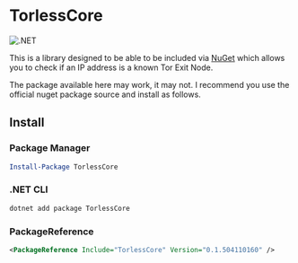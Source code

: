 # TorlessCore

![.NET](https://github.com/PartTimeLegend/TorlessCore/workflows/.NET/badge.svg?branch=master)

This is a library designed to be able to be included via [NuGet](https://www.nuget.org/packages/TorlessCore/) which allows you to check if an IP address is a known Tor Exit Node.

The package available here may work, it may not. I recommend you use the official nuget package source and install as follows.

## Install

### Package Manager

```powershell
Install-Package TorlessCore 
```

### .NET CLI

```powershell
dotnet add package TorlessCore
```

### PackageReference

```xml
<PackageReference Include="TorlessCore" Version="0.1.504110160" />
```
